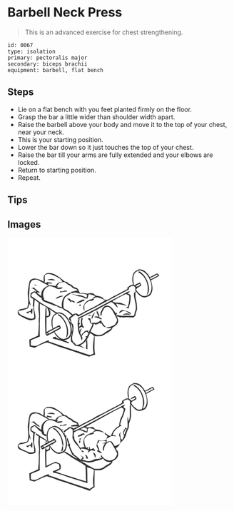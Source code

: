 # Barbell Neck Press
> This is an advanced exercise for chest strengthening.

``` 
id: 0067 
type: isolation 
primary: pectoralis major 
secondary: biceps brachii 
equipment: barbell, flat bench 
``` 

## Steps

 - Lie on a flat bench with you feet planted firmly on the floor.
 - Grasp the bar a little wider than shoulder width apart.
 - Raise the barbell above your body and move it to the top of your chest, near your neck.
 - This is your starting position.
 - Lower the bar down so it just touches the top of your chest.
 - Raise the bar till your arms are fully extended and your elbows are locked.
 - Return to starting position.
 - Repeat.

## Tips


## Images

<svg width="368" height="300" viewBox="0 0 276 225" xmlns="http://www.w3.org/2000/svg"><g fill="#FFF"><path d="M0 0h276v225H0V0m220.48 53.65c-3 1.81-6.79 3.01-8.37 6.42-2.91 5.89-2.68 12.95-.87 19.13-3.82-.13-6.54 2.98-9.61 4.77.02.67.06 2.02.07 2.7-7.83 3.71-15.16 8.41-23.05 12-3.33 1.72-6.28 4.13-9.77 5.55-2.4.88-4.92 0-7.32-.38.33-2.29-2.01-3.01-3.52-3.9-2.77-1.56-6.05-1.46-9.05-2.25-1.85-1.08-3.23-2.83-5.17-3.78-3.23-1.12-6.64-.19-9.85.48-3.79-1.06-7.75-1.27-11.65-.85-1.72-2.11-2.54-4.73-3.78-7.11-2.84-2.95-8.22-2.21-9.89-6.49-2.17-.97-4.58-1.6-6.35-3.27-1.61-1.2-3.05-3.67-5.34-2.28-4.35-3.09-8.05-7.02-12.77-9.61-5.05-4-11.75-6.26-18.16-4.8-1.86 1.06-3.67 2.44-4.77 4.31-.9 3.24-.21 6.69-.61 10.01-4.5-3.4-10-5.25-15.61-5.53-3.44.37-7.75 2.15-8.23 6.05-.92 5.05-1.88 10.11-2.44 15.22-.87 6.33.91 12.63.54 18.97-.07 3.07-1 6.01-1.62 8.99-3.14.54-6.15 1.65-9.33 2-1.81.2-3.63.69-5.02 1.94-2.73 1.69-1.9 6.08-.04 8.12 5.25 3.21 10.69 6.26 16.54 8.27 3.69 1.29 7.54.08 11.11-1.01 2.47-7.09-3.23-13.86-1.42-20.9-.64.59-1.29 1.18-1.93 1.77.58 5.67 2.37 11.26 1.53 17.01-5.21 3.14-10.92-.4-15.83-2.4-4.63-1.61-9.85-3.98-10.78-9.39 5.6-1.2 11.41-1.88 16.5-4.72.92-2.5 1.73-5.05 1.94-7.72.61.95 1.85 2.84 2.47 3.79-.62-3.97-2.03-7.77-2.52-11.76-.49-6.68.72-13.32.78-19.99.02-4.06 1.06-8.74 4.49-11.27 3.26-.89 7.12-1.86 10.25-.02 5.58 3.1 11.19 6.16 16.99 8.85-3.55 1.64-7.24 3.48-9.5 6.81-2.58 3.1-2.67 7.24-2.72 11.06-2.51-1.79-4.92-3.72-7.37-5.59.53-.34 1.06-.67 1.59-1 1.3.55 2.66.74 4.06.58-3.73-2.7-7.84-4.96-10.75-8.64-1.58.61-3.18 1.17-4.8 1.69 3.87-.62 6.15 2.74 8.95 4.72-.51.34-1.03.68-1.54 1.01-1.06-1.63-2.49-.52-3.68-.1-1.5.77-3.45 1.23-4.22 2.89-.52 2-.63 4.13-.37 6.17 1.41 1.23 3.08 2.12 4.68 3.08-.01 4.19-.59 8.34-.95 12.51.6.23 1.81.7 2.42.93.26-4.18.38-8.38 1.07-12.52 2.19 1.83 4.31 3.75 6.61 5.43-.14 3.6-.66 7.19-.53 10.79.59 4.85 1.64 9.74.89 14.64-.64 4.79.39 9.62-.31 14.4.11 5.07-.84 10.09-.85 15.17-4.98 2.38-10.04 4.59-15.02 6.99.03 3.86.35 7.71.6 11.57 2.7.55 5.37 1.21 7.95 2.19 6.87-3.11 13.51-6.88 20.78-9.03 6.48 1.74 12.81 4.04 19 6.63 17.65 5.03 34.79 11.74 52.27 17.3 3.39-1.15 6.72-2.53 10.18-3.5-2.2-10.24-.49-20.68-.97-31.03 3.73.5 7.47.2 11.21-.01 5.14-2.17 9.65-5.5 14.44-8.3 2.38-1.24 3.77-3.65 4.53-6.13 3.67-2.27 8.16-4.57 9.17-9.18 1.11-3.41-.99-6.6-1.86-9.79 2 .61 4.01 1.21 5.99 1.9.53-.15 1.58-.46 2.11-.61.42.2 1.25.61 1.67.81 6.11-.79 12.22-.39 18.35-.13 1.03-1 2.06-2 3.08-3-.12-3.63 1.79-6.75 2.64-10.15.22-6.14-.41-12.37-2.1-18.29-1.14-4.33-.12-8.82-.5-13.22-.83 1.4-1.62 2.81-2.46 4.2-.71 7.9 3.35 15.23 3.04 23.15.78 4.62-2.48 8.46-2.4 13-.42.47-1.26 1.42-1.68 1.9-5.56-.09-11.1-.77-16.66-.3-3.62.38-7.16-.52-10.64-1.41-.4.72-1.2 2.17-1.59 2.89.24-2.07.71-4.1 1.24-6.11-.61-.03-1.83-.08-2.45-.11-1.64-3.34-3.96-6.29-6.53-8.96-2.4-2.25-5.64-4.3-9.06-3.26-5.63.57-6.92 6.94-9.18 11.08l-1.95.28c.49.08 1.45.23 1.94.31-.69 1.84-.79 3.83.21 5.58 1.96-1.13 1.05-3.88 1.83-5.68 1.29-2.88 2.6-5.88 4.71-8.26 2.21-1.53 5.79-2.32 7.97-.35 5.14 3.81 7.39 10.02 10.37 15.43.94 1.97 2.42 3.85 2.39 6.14-.8 2.42-1.82 4.85-3.39 6.88-2.33 2.11-5.41 3.14-8.4 3.9-2.11.54-4.49.36-6.23 1.89 2.9.53 5.86.44 8.79.28-1.74 1.76-3.84 3.11-6.06 4.2-4.84 2.28-8.48 7.08-14.12 7.54-5.66.69-10.51-2.85-15.14-5.51 1.35-4.46 4.46-8.17 5.25-12.83.23-.13.7-.39.94-.52.29.29.89.87 1.18 1.16 2.98.63 5.63-1.24 7.95-2.83.51.8 1 1.61 1.51 2.42.09-.72.26-2.17.35-2.89 1.65 1.84 2.72 4.08 4.12 6.09 1.35 1.21 3.24 1.51 4.89 2.16-2.96-2.71-5.15-6.08-7.54-9.26-.1-.51-.28-1.51-.38-2.01l-2.04-.18c-2.28 1.84-4.83 4.06-7.97 3.73-2.55-.13-5.09.26-7.61.57-.16-2.43-.38-4.86-.78-7.27-.59-.36-1.78-1.09-2.38-1.45-.77.68-1.86 1.12-2.13 2.21l.47-.01c1.65-.46 1.93 1.78 2.83 2.66.09 1.08.18 2.16.26 3.25 1.37.77 2.72 1.55 4.08 2.33-1.01 5.08-4.47 9.06-6.14 13.88-.29-.77-.88-2.31-1.18-3.08-4.07-.33-7.74 1.94-8.83 6.01l-.67-2.09c-.57 1.54-1.08 3.1-1.8 4.57-.49-1.96-1.97-3.79-1.8-5.86.98-2.07 2-4.15 2.48-6.41-1.82 1.15-3.1 2.87-3.48 5.03-.15-1.89-.4-3.78-.67-5.66 1.34-.7 2.67-1.41 4-2.13 1.36.75 2.74 2.19 4.39 1.29-.78-1.05-1.65-2.04-2.51-3.02-.39-3.31-1.7-6.69-.58-10 .18-1.28 1.27-3.27-.93-3.14-2.37 3.59-1.07 8-1.26 12.01-.92 1.18-2.24 1.97-3.38 2.91v-2.81c.62-1.24 1.23-2.49 1.83-3.74l-2.12.3c.36-2.44.73-4.88 1.12-7.31l-2.25 1.19c-.46 2.79-.97 5.62-.95 8.46.69 5.62.45 11.55 3.09 16.73 1.65 3.07 2.78 6.37 3.48 9.78 2.32-1.94 1.25-4.58.27-6.95 2.07-3.07 4.52-6.29 8.13-7.58 1.27.63 2.16 1.79 3.23 2.69-.81 1.73-1.65 3.45-2.33 5.23-.63-.07-1.25-.13-1.88-.16-.23.33-.68.99-.91 1.32.63.29 1.26.57 1.9.84-2.8 2.35-3.76 6.19-6.8 8.31-2.86 2.57-6.54 3.9-10.25 4.66-.85-1.09-1.7-2.17-2.55-3.26-4.93-2.08-5.14-8.08-4.4-12.62 1.26-6.32 3.25-12.83 1.1-19.21-.8-.65-1.6-1.3-2.4-1.96-.34-2.84-1-5.62-1.63-8.4 2.83-1.99 5.57-4.09 8.23-6.29 1.68.98 3.14 2.28 4.43 3.74 8.52-4.55 16.72-9.69 25.54-13.65 20.04-10.63 39.94-21.41 59.98-32.02-.02-.77-.07-2.33-.09-3.1 2.68-1.75 6.37-4.75 9.31-1.71 2.32 1.24 1.54 3.92 1.22 6.01 3.75 5.28 8.34 11.44 15.25 12.22 4.23-.86 9.52-1.74 11.64-6.05 4-7.08 1.58-15.43-.26-22.78 4.68-2.62 9.61-4.78 14.07-7.77-1.31-1.29-2.29-4.62-4.65-3.26-3.88 1.7-7.59 3.77-11.19 6.01-3.97-6.86-10.25-14.34-19.09-13.17M44.6 79.21c1.59 1.23 3.46 2 5.35 2.65-1.51-1.41-2.96-3.43-5.35-2.65m148.51 17.08c-23.08 11.23-45.11 24.48-68.22 35.68-2.62 1.23-5.92 1.94-6.99 5.06 4.06-.83 7.33-3.52 11.08-5.12 5.38-2.83 11.29-4.65 16.3-8.16 7.2-2.81 13.5-7.55 20.48-10.89 2.76-1.61 5.53-3.22 8.34-4.75 5.02 1.76 7.35 6.72 11.16 9.99-.09-2.45-1.46-4.52-2.56-6.62 2.04-.16 4.2-.31 4.05 2.37l-.12-1.95c4.89.62 9.71 1.68 14.49 2.85-4.82-3.06-10.31-5.52-16.12-5.45-2.68.1-5.35-.33-7.82-1.36l.04-1.4c7.2-4.17 14.4-8.37 22.06-11.65 1.81.83 3.64 1.62 5.47 2.42.49 6.46-.17 12.9-2.38 19.01-1.17.57-2.33 1.15-3.49 1.73 2.04.29 4.08.53 6.13.84-.25-.51-.73-1.53-.97-2.04 2.57-5.98 3.22-12.6 3.12-19.05-.26-2.88-3.66-2.95-5.74-3.93 1.92-.6 3.68-1.7 4.43-3.65-4.8.42-8.51 4.08-12.74 6.07M40.03 119.8c.04 1.27-.29 2.35-.99 3.26-2.45 1.29-5.2 1.71-7.88 2.26.95.78 1.9 1.55 2.85 2.33 1.63-.67 2.85-3.72 4.81-2.47.86 1.29 1.62 2.65 2.48 3.95.48-3.11.61-6.26.89-9.4-.72.02-1.44.04-2.16.07m148.24 7.11c2.62-1.16 4.66-3.91 7.82-3.3 4.87-.83 7.38 4.13 11.61 5.34-.25-.64-.74-1.93-.98-2.57-4.13-2.82-9.34-3.17-13.99-4.74-1.54 1.56-5.8 2.48-4.46 5.27m-34.79 5.89c-2.51-.03-5.37-.84-7.53.9 2.5.62 5.15.88 7.47 2.1 1.75.67 3.63 2.46 5.5 1.04-1.38-1.38-3.14-2.26-4.81-3.22.19-.81.39-1.63.58-2.43-1.27-2.74-2.52-5.49-4.01-8.11-2.27 3.37 1.55 6.75 2.8 9.72m-11.37 4.25c.62-1.25 1.1-2.56 1.55-3.87 1.5-2.47 2.54-5.17 3.34-7.94-2.37 3.61-6.9 6.93-4.89 11.81m51.33-6.48c4.5-1.53 9.07-1.36 13.61-.2-3.46-4.11-10.13-3.66-13.61.2m-57.46.43c1.19.66 3.88.83 4.48-.5-1.21-.56-4.04-1.06-4.48.5z"/><path d="M213.31 61.31c1.28-3.32 4.9-4.43 7.69-6.1 9.05.37 15.4 8.02 18.48 15.86 3.07 6.86 4.17 15.19.59 22.07-1.82 3.79-6.49 4.34-10.08 5.39-6.22-.52-10.22-6.19-13.81-10.69 1.58-3.67 5.4-4.95 8.42-7.1.96-2.15-.97-3.83-2.12-5.38-2.29 1.3-4.66 2.5-7.15 3.39l-.52 1.85c-.57-.27-1.69-.81-2.26-1.08-.76-6.02-2.13-12.52.76-18.21m6.81-4.2c.11 2.33 3.1 2.67 4.5 4.14 10.23 8.2 13.73 22.93 9.81 35.24 3.22-2.5 3.5-6.82 3.67-10.55-.58-9.77-4.59-19.62-12.05-26.14-1.74-1.29-3.58-3.11-5.93-2.69zM63.41 62.58c7.14-3.42 14.4 1.01 20.72 4.14 3.66 1.25 6.17 4.24 8.37 7.26-3.14 1.11-7.12 1.15-9.29 4-1.05 1.21-2.04 2.48-3.01 3.76-3.53-1.26-7.27-1.57-11-1.38-.44-1.03-.78-2.09-1-3.17 2.12-.5 4.3.27 6.42.47-.07-.42-.23-1.26-.3-1.68-2.54-.4-5.03-1.12-7.58-1.44-.23.33-.71.99-.94 1.32-1.05.45-2.2.27-3.44-.53 1.6-4.22-1.08-8.67 1.05-12.75m3.43 8.57c4.38.57 8.82.37 13.19 1.07-3.23-4.03-9.01-2.57-13.19-1.07zM239.95 67.82c3.92-1.68 7.72-3.65 11.38-5.85.68.62 1.35 1.24 2.03 1.87-4.22 2.09-8.39 4.27-12.59 6.41-.2-.61-.62-1.82-.82-2.43z"/><path d="M86.7 76.67c3.77-1.8 8.86-3.04 12.27.12 2.29 2.24 5 3.94 8.02 5.03 2.35 4.2 7.5 4.02 11.11 6.51-3.65 1.94-7.91 1.74-11.72 3.24.54.69 1.09 1.38 1.65 2.06 4.21-2.01 9.08-1.43 13.17.55 4.3.67 8.88-.21 12.79 2.32-.33 1.56-.67 3.11-1.02 4.67-4.04-2.12-8.32-4.23-12.96-4.41-4.54-.09-8.89-1.85-13.47-1.55 2.99.67 6.14.76 8.94 2.14 4.42 2.24 9.79 1.53 13.99 4.33 1.46 1 3.27 1 4.97.94.91-2.42 1.37-4.96 2.08-7.43 4.01.16 7.73 1.69 11.35 3.3-2.05 1.29-4.04 2.74-5.29 4.87-6.29 1.06-12.88 5.03-14.52 11.57-1.25 2.87-.06 5.92 1.38 8.45-.16-3.35-.23-6.71-.22-10.07 2.64-3.01 5.37-6.1 9.44-7.07 2.67.46 5.09-.45 6.88-2.44-.34-.42-1-1.25-1.34-1.67 2.17-.74 4.34-1.94 6.71-1.62 3.56.1 6.6 2.13 9.94 3.11l-.12.89c.9.22 2.69.65 3.58.87-3.01 2.52-6.68 4.04-9.93 6.22-7.03 4.51-14.82 7.62-22.11 11.65-4.05 2.29-8.15 4.49-12.27 6.65-1.06-.69-2.12-1.38-3.17-2.08-2.47-.36-4.85.17-6.85 1.68-2.45-1.7-4.59-3.78-6.87-5.69-2.63-2.17-6.22-2.85-8.73-5.11-.54-6.24-.9-13.15 2.91-18.54 2.92-1.93 5.53-4.31 8.72-5.8l.28-2.1c-4.44 1.78-8.47 4.7-11.73 8.17-2.79 5.02-3.9 10.91-2.99 16.6-8.4-1.78-15.11-7.81-23.48-9.62-2.15-.71-4.14-1.81-6.24-2.65-.88-4.1-3.07-8.29-1.48-12.5.96-4.54 4.2-8.56 8.56-10.21 4.84-1.1 9.41 1.43 13.56 3.59 3.48 1.85 7.47.66 10.68-1.16-3.26-1.6-6.81.58-10.21-.46.6-.4 1.82-1.19 2.42-1.59-.67-.06-2.02-.19-2.69-.26 1.3-1.86 2.64-3.69 4.01-5.5m2.55 12.91c-.43.99-.92 1.95-1.35 2.94 3.96-1.85 8.51-.77 12.56-2.42-3.6-3.19-7.85 2.68-11.21-.52m-8.39 12.79c1.39.11 2.88.31 4.1-.54 3-1.6 6.29-2.52 9.42-3.8-4.87-.9-9.91 1.09-13.52 4.34m19.4-.17c1.79 2.52 4.63 4.08 6.17 6.83.36-.5 1.08-1.5 1.45-2 1.24.7 2.48 1.41 3.72 2.13.57-.01 1.7-.02 2.27-.02-1.45-1.64-2.98-3.64-5.42-3.45-1.97.38-2.63-1.56-3.58-2.84-1.53-.24-3.07-.46-4.61-.65m18.85 5.61c-1.34.45-2.3 1.49-3.14 2.57 3.15-.13 6.06-1.44 9.02-2.4.35-.33 1.05-1 1.39-1.34 1.57-.19 4.19-.23 2.69-2.5-3.74-.13-6.64 2.41-9.96 3.67m2.57 4.87c-2.71 1.18-.41 2.47 1.41 2.07.43-1.37.43-2.77-1.41-2.07zM215.32 82.1c2.18-2.22 4.95-3.76 7.98-4.48-.46 3.34-4.86 5.71-7.98 4.48z"/><path d="M40.65 98.92c-1.88-3.52 1.79-5.51 4.37-6.93 1.52.07 2.46 1.56 3.51 2.49 2.55 2.97 5.5 5.65 9.07 7.35-.01.55-.04 1.66-.05 2.21 1.18 1.31 2.21 2.91 3.9 3.63 5.56 2.52 11.39 4.31 17.09 6.47 2.57.76 5.3 1.23 7.4 3.02 2.06 1.73 5.31.57 7.06 2.84 2.75 2.78 6.81 3.6 9.66 6.26 1.89 1.68 3.8 3.34 5.8 4.9-1.46.99-3.33 1.53-4.49 2.88-.15.91-.46 2.72-.61 3.63 1.54 1.45 2.99 3.01 2.71 5.36-2.91-3.03-3.84-7.3-6.76-10.31-3.77-4.64-9.88-8.47-16.03-6.44-2.26-1.25-4.54-2.47-6.66-3.96-8.6-6.19-18.38-10.57-26.73-17.14-2.87-2.4-6.26-4.04-9.24-6.26z"/><path d="M54.52 111.07c3.31 1.93 6.76 3.6 10.18 5.33-1.38 4.74-.9 9.73-1.29 14.6-.57 10-.08 20.01.43 30-.11 1.95 1.66 3.08 2.78 4.39 3.75-2.41 7.86-4.15 11.79-6.24 2.04 5.11 6.49 8.61 10.28 12.39-1.82-.8-3.63-1.63-5.37-2.59-.45.04-1.34.11-1.79.14.08-.49.23-1.46.3-1.95-1.74-.92-3.65.23-5.46.35.04.83.07 1.67.1 2.5 8.62 1.46 16.85 4.51 25.06 7.38.97.5 1.9-.3 2.82-.49-2.99-1.7-6.24-2.86-9.55-3.75 2.67-.97 5.42-1.81 7.95-3.13 3.33-2.13 4.14-6.39 4.82-9.99.02 1.85.11 3.71.47 5.53l-1.15-2.02c-.52 3.54.02 7.1-.23 10.64 1.33 1.79 2.96 3.31 4.74 4.65 1.05 1.19 2.04 2.46 3.29 3.48 2.4.52 4.93.13 7.31.86 2.72.87 5.33 2.09 8.12 2.76-2.66-1.58-5.42-2.97-8.16-4.39 3.41-1.93 6.75-4.12 9.37-7.07 3.25-4.12 5.58-8.89 7.41-13.8 2.67 1.2 5.15 2.78 7.01 5.07-1.52 9.69-2.74 19.63-.91 29.37-1.96.87-3.87 1.88-5.92 2.5-8.71-1.84-16.76-5.93-25.41-8.01-14.59-5.21-29.47-9.58-44.04-14.86l-.12-2.18c-6.64 2.18-12.76 5.59-18.98 8.71-3.41 2.09-7.38.28-11.05.28-.08-2.97-.11-5.94-.06-8.91 4.95-2.43 10.22-4.09 15.22-6.39-.64-12.38-.04-24.81.23-37.2-.23-5.99-.52-11.98-.19-17.96m78.19 67.86c-.55 2.77-.51 5.6-.27 8.4.51.14 1.54.4 2.05.54.15-5.46-.09-10.91-.56-16.34-1.94 2.16-2.12 4.76-1.22 7.4z"/><path d="M65.37 116.84c2.4 1.58 2.61 4.52 3.68 6.93 1.04 2.27.71 4.8.48 7.2-1 .27-3.01.79-4.01 1.05.23-5.06.26-10.13-.15-15.18z"/><path d="M69.96 119.96c3.82 2.47 7.53 5.13 11.32 7.66-2.17 1.21-4.38 2.69-5.36 5.08-2.96 6.49-2.17 13.97-.18 20.63-3.35 1.82-6.71 3.61-10.07 5.4-.28-8.01-.12-16.02-.17-24.03 1.94-.83 3.88-1.64 5.82-2.46 1.35-4.18 1.36-8.64-1.36-12.28z"/><path d="M78.98 130.95c2.95-1.82 6.4-4.44 10.02-2.92 6.31 1.64 10.5 7.2 13.51 12.63 3.56 7.05 4.92 15.67 2.29 23.24-1.48 4.54-6.6 5.99-10.78 6.7-7.06-.65-10.78-7.36-15.19-12 3.61-1.92 7.52-3.43 10.7-6.03.89-2.07-1.38-3.76-2.38-5.35-3.57 1.87-7.15 3.75-10.73 5.61-.62-7.25-2.48-15.72 2.56-21.88m5.44-2.33c.21.51.63 1.53.84 2.05 12.4 7.62 17.75 24.23 13.14 37.9 3.24-2.48 3.59-6.82 3.61-10.57-.17-9.62-4.54-18.87-11.23-25.68-1.58-2.01-4-2.97-6.36-3.7zM106.07 144.09c3.61 4.18 3.44 10.09 2.51 15.22-.32-5.16-1.24-10.23-2.51-15.22z"/><path d="M68.03 159.19c6.75-2.31 12.3-7.37 19.17-9.21l.96 1.21c-5.94 3.99-12.72 6.59-18.6 10.71-.51-.91-1.02-1.81-1.53-2.71zM66.19 162.67c-.95-1.15-.75-1.85.59-2.11.94 1.16.74 1.86-.59 2.11zM89.2 171.28c.63.46.63.46 0 0z"/></g><g fill="#333"><path d="M220.48 53.65c8.84-1.17 15.12 6.31 19.09 13.17 3.6-2.24 7.31-4.31 11.19-6.01 2.36-1.36 3.34 1.97 4.65 3.26-4.46 2.99-9.39 5.15-14.07 7.77 1.84 7.35 4.26 15.7.26 22.78-2.12 4.31-7.41 5.19-11.64 6.05-6.91-.78-11.5-6.94-15.25-12.22.32-2.09 1.1-4.77-1.22-6.01-2.94-3.04-6.63-.04-9.31 1.71.02.77.07 2.33.09 3.1-20.04 10.61-39.94 21.39-59.98 32.02-8.82 3.96-17.02 9.1-25.54 13.65-1.29-1.46-2.75-2.76-4.43-3.74-2.66 2.2-5.4 4.3-8.23 6.29.63 2.78 1.29 5.56 1.63 8.4.8.66 1.6 1.31 2.4 1.96 2.15 6.38.16 12.89-1.1 19.21-.74 4.54-.53 10.54 4.4 12.62.85 1.09 1.7 2.17 2.55 3.26 3.71-.76 7.39-2.09 10.25-4.66 3.04-2.12 4-5.96 6.8-8.31-.64-.27-1.27-.55-1.9-.84.23-.33.68-.99.91-1.32.63.03 1.25.09 1.88.16.68-1.78 1.52-3.5 2.33-5.23-1.07-.9-1.96-2.06-3.23-2.69-3.61 1.29-6.06 4.51-8.13 7.58.98 2.37 2.05 5.01-.27 6.95-.7-3.41-1.83-6.71-3.48-9.78-2.64-5.18-2.4-11.11-3.09-16.73-.02-2.84.49-5.67.95-8.46l2.25-1.19c-.39 2.43-.76 4.87-1.12 7.31l2.12-.3c-.6 1.25-1.21 2.5-1.83 3.74v2.81c1.14-.94 2.46-1.73 3.38-2.91.19-4.01-1.11-8.42 1.26-12.01 2.2-.13 1.11 1.86.93 3.14-1.12 3.31.19 6.69.58 10 .86.98 1.73 1.97 2.51 3.02-1.65.9-3.03-.54-4.39-1.29-1.33.72-2.66 1.43-4 2.13.27 1.88.52 3.77.67 5.66.38-2.16 1.66-3.88 3.48-5.03-.48 2.26-1.5 4.34-2.48 6.41-.17 2.07 1.31 3.9 1.8 5.86.72-1.47 1.23-3.03 1.8-4.57l.67 2.09c1.09-4.07 4.76-6.34 8.83-6.01.3.77.89 2.31 1.18 3.08 1.67-4.82 5.13-8.8 6.14-13.88-1.36-.78-2.71-1.56-4.08-2.33-.08-1.09-.17-2.17-.26-3.25-.9-.88-1.18-3.12-2.83-2.66l-.47.01c.27-1.09 1.36-1.53 2.13-2.21.6.36 1.79 1.09 2.38 1.45.4 2.41.62 4.84.78 7.27 2.52-.31 5.06-.7 7.61-.57 3.14.33 5.69-1.89 7.97-3.73l2.04.18c.1.5.28 1.5.38 2.01 2.39 3.18 4.58 6.55 7.54 9.26-1.65-.65-3.54-.95-4.89-2.16-1.4-2.01-2.47-4.25-4.12-6.09-.09.72-.26 2.17-.35 2.89-.51-.81-1-1.62-1.51-2.42-2.32 1.59-4.97 3.46-7.95 2.83-.29-.29-.89-.87-1.18-1.16-.24.13-.71.39-.94.52-.79 4.66-3.9 8.37-5.25 12.83 4.63 2.66 9.48 6.2 15.14 5.51 5.64-.46 9.28-5.26 14.12-7.54 2.22-1.09 4.32-2.44 6.06-4.2-2.93.16-5.89.25-8.79-.28 1.74-1.53 4.12-1.35 6.23-1.89 2.99-.76 6.07-1.79 8.4-3.9 1.57-2.03 2.59-4.46 3.39-6.88.03-2.29-1.45-4.17-2.39-6.14-2.98-5.41-5.23-11.62-10.37-15.43-2.18-1.97-5.76-1.18-7.97.35-2.11 2.38-3.42 5.38-4.71 8.26-.78 1.8.13 4.55-1.83 5.68-1-1.75-.9-3.74-.21-5.58-.49-.08-1.45-.23-1.94-.31l1.95-.28c2.26-4.14 3.55-10.51 9.18-11.08 3.42-1.04 6.66 1.01 9.06 3.26 2.57 2.67 4.89 5.62 6.53 8.96.62.03 1.84.08 2.45.11-.53 2.01-1 4.04-1.24 6.11.39-.72 1.19-2.17 1.59-2.89 3.48.89 7.02 1.79 10.64 1.41 5.56-.47 11.1.21 16.66.3.42-.48 1.26-1.43 1.68-1.9-.08-4.54 3.18-8.38 2.4-13 .31-7.92-3.75-15.25-3.04-23.15.84-1.39 1.63-2.8 2.46-4.2.38 4.4-.64 8.89.5 13.22 1.69 5.92 2.32 12.15 2.1 18.29-.85 3.4-2.76 6.52-2.64 10.15-1.02 1-2.05 2-3.08 3-6.13-.26-12.24-.66-18.35.13-.42-.2-1.25-.61-1.67-.81-.53.15-1.58.46-2.11.61-1.98-.69-3.99-1.29-5.99-1.9.87 3.19 2.97 6.38 1.86 9.79-1.01 4.61-5.5 6.91-9.17 9.18-.76 2.48-2.15 4.89-4.53 6.13-4.79 2.8-9.3 6.13-14.44 8.3-3.74.21-7.48.51-11.21.01.48 10.35-1.23 20.79.97 31.03-3.46.97-6.79 2.35-10.18 3.5-17.48-5.56-34.62-12.27-52.27-17.3-6.19-2.59-12.52-4.89-19-6.63-7.27 2.15-13.91 5.92-20.78 9.03-2.58-.98-5.25-1.64-7.95-2.19-.25-3.86-.57-7.71-.6-11.57 4.98-2.4 10.04-4.61 15.02-6.99.01-5.08.96-10.1.85-15.17.7-4.78-.33-9.61.31-14.4.75-4.9-.3-9.79-.89-14.64-.13-3.6.39-7.19.53-10.79-2.3-1.68-4.42-3.6-6.61-5.43-.69 4.14-.81 8.34-1.07 12.52-.61-.23-1.82-.7-2.42-.93.36-4.17.94-8.32.95-12.51-1.6-.96-3.27-1.85-4.68-3.08-.26-2.04-.15-4.17.37-6.17.77-1.66 2.72-2.12 4.22-2.89 1.19-.42 2.62-1.53 3.68.1.51-.33 1.03-.67 1.54-1.01-2.8-1.98-5.08-5.34-8.95-4.72 1.62-.52 3.22-1.08 4.8-1.69 2.91 3.68 7.02 5.94 10.75 8.64-1.4.16-2.76-.03-4.06-.58-.53.33-1.06.66-1.59 1 2.45 1.87 4.86 3.8 7.37 5.59.05-3.82.14-7.96 2.72-11.06 2.26-3.33 5.95-5.17 9.5-6.81-5.8-2.69-11.41-5.75-16.99-8.85-3.13-1.84-6.99-.87-10.25.02-3.43 2.53-4.47 7.21-4.49 11.27-.06 6.67-1.27 13.31-.78 19.99.49 3.99 1.9 7.79 2.52 11.76-.62-.95-1.86-2.84-2.47-3.79-.21 2.67-1.02 5.22-1.94 7.72-5.09 2.84-10.9 3.52-16.5 4.72.93 5.41 6.15 7.78 10.78 9.39 4.91 2 10.62 5.54 15.83 2.4.84-5.75-.95-11.34-1.53-17.01.64-.59 1.29-1.18 1.93-1.77-1.81 7.04 3.89 13.81 1.42 20.9-3.57 1.09-7.42 2.3-11.11 1.01-5.85-2.01-11.29-5.06-16.54-8.27-1.86-2.04-2.69-6.43.04-8.12 1.39-1.25 3.21-1.74 5.02-1.94 3.18-.35 6.19-1.46 9.33-2 .62-2.98 1.55-5.92 1.62-8.99.37-6.34-1.41-12.64-.54-18.97.56-5.11 1.52-10.17 2.44-15.22.48-3.9 4.79-5.68 8.23-6.05 5.61.28 11.11 2.13 15.61 5.53.4-3.32-.29-6.77.61-10.01 1.1-1.87 2.91-3.25 4.77-4.31 6.41-1.46 13.11.8 18.16 4.8 4.72 2.59 8.42 6.52 12.77 9.61 2.29-1.39 3.73 1.08 5.34 2.28 1.77 1.67 4.18 2.3 6.35 3.27 1.67 4.28 7.05 3.54 9.89 6.49 1.24 2.38 2.06 5 3.78 7.11 3.9-.42 7.86-.21 11.65.85 3.21-.67 6.62-1.6 9.85-.48 1.94.95 3.32 2.7 5.17 3.78 3 .79 6.28.69 9.05 2.25 1.51.89 3.85 1.61 3.52 3.9 2.4.38 4.92 1.26 7.32.38 3.49-1.42 6.44-3.83 9.77-5.55 7.89-3.59 15.22-8.29 23.05-12-.01-.68-.05-2.03-.07-2.7 3.07-1.79 5.79-4.9 9.61-4.77-1.81-6.18-2.04-13.24.87-19.13 1.58-3.41 5.37-4.61 8.37-6.42m-7.17 7.66c-2.89 5.69-1.52 12.19-.76 18.21.57.27 1.69.81 2.26 1.08l.52-1.85c2.49-.89 4.86-2.09 7.15-3.39 1.15 1.55 3.08 3.23 2.12 5.38-3.02 2.15-6.84 3.43-8.42 7.1 3.59 4.5 7.59 10.17 13.81 10.69 3.59-1.05 8.26-1.6 10.08-5.39 3.58-6.88 2.48-15.21-.59-22.07-3.08-7.84-9.43-15.49-18.48-15.86-2.79 1.67-6.41 2.78-7.69 6.1m-149.9 1.27c-2.13 4.08.55 8.53-1.05 12.75 1.24.8 2.39.98 3.44.53.23-.33.71-.99.94-1.32 2.55.32 5.04 1.04 7.58 1.44.07.42.23 1.26.3 1.68-2.12-.2-4.3-.97-6.42-.47.22 1.08.56 2.14 1 3.17 3.73-.19 7.47.12 11 1.38.97-1.28 1.96-2.55 3.01-3.76 2.17-2.85 6.15-2.89 9.29-4-2.2-3.02-4.71-6.01-8.37-7.26-6.32-3.13-13.58-7.56-20.72-4.14m176.54 5.24c.2.61.62 1.82.82 2.43 4.2-2.14 8.37-4.32 12.59-6.41-.68-.63-1.35-1.25-2.03-1.87-3.66 2.2-7.46 4.17-11.38 5.85M86.7 76.67a179.55 179.55 0 0 0-4.01 5.5c.67.07 2.02.2 2.69.26-.6.4-1.82 1.19-2.42 1.59 3.4 1.04 6.95-1.14 10.21.46-3.21 1.82-7.2 3.01-10.68 1.16-4.15-2.16-8.72-4.69-13.56-3.59-4.36 1.65-7.6 5.67-8.56 10.21-1.59 4.21.6 8.4 1.48 12.5 2.1.84 4.09 1.94 6.24 2.65 8.37 1.81 15.08 7.84 23.48 9.62-.91-5.69.2-11.58 2.99-16.6 3.26-3.47 7.29-6.39 11.73-8.17l-.28 2.1c-3.19 1.49-5.8 3.87-8.72 5.8-3.81 5.39-3.45 12.3-2.91 18.54 2.51 2.26 6.1 2.94 8.73 5.11 2.28 1.91 4.42 3.99 6.87 5.69 2-1.51 4.38-2.04 6.85-1.68 1.05.7 2.11 1.39 3.17 2.08 4.12-2.16 8.22-4.36 12.27-6.65 7.29-4.03 15.08-7.14 22.11-11.65 3.25-2.18 6.92-3.7 9.93-6.22-.89-.22-2.68-.65-3.58-.87l.12-.89c-3.34-.98-6.38-3.01-9.94-3.11-2.37-.32-4.54.88-6.71 1.62.34.42 1 1.25 1.34 1.67-1.79 1.99-4.21 2.9-6.88 2.44-4.07.97-6.8 4.06-9.44 7.07-.01 3.36.06 6.72.22 10.07-1.44-2.53-2.63-5.58-1.38-8.45 1.64-6.54 8.23-10.51 14.52-11.57 1.25-2.13 3.24-3.58 5.29-4.87-3.62-1.61-7.34-3.14-11.35-3.3-.71 2.47-1.17 5.01-2.08 7.43-1.7.06-3.51.06-4.97-.94-4.2-2.8-9.57-2.09-13.99-4.33-2.8-1.38-5.95-1.47-8.94-2.14 4.58-.3 8.93 1.46 13.47 1.55 4.64.18 8.92 2.29 12.96 4.41.35-1.56.69-3.11 1.02-4.67-3.91-2.53-8.49-1.65-12.79-2.32-4.09-1.98-8.96-2.56-13.17-.55-.56-.68-1.11-1.37-1.65-2.06 3.81-1.5 8.07-1.3 11.72-3.24-3.61-2.49-8.76-2.31-11.11-6.51a22.187 22.187 0 0 1-8.02-5.03c-3.41-3.16-8.5-1.92-12.27-.12m128.62 5.43c3.12 1.23 7.52-1.14 7.98-4.48-3.03.72-5.8 2.26-7.98 4.48M40.65 98.92c2.98 2.22 6.37 3.86 9.24 6.26 8.35 6.57 18.13 10.95 26.73 17.14 2.12 1.49 4.4 2.71 6.66 3.96 6.15-2.03 12.26 1.8 16.03 6.44 2.92 3.01 3.85 7.28 6.76 10.31.28-2.35-1.17-3.91-2.71-5.36.15-.91.46-2.72.61-3.63 1.16-1.35 3.03-1.89 4.49-2.88-2-1.56-3.91-3.22-5.8-4.9-2.85-2.66-6.91-3.48-9.66-6.26-1.75-2.27-5-1.11-7.06-2.84-2.1-1.79-4.83-2.26-7.4-3.02-5.7-2.16-11.53-3.95-17.09-6.47-1.69-.72-2.72-2.32-3.9-3.63.01-.55.04-1.66.05-2.21-3.57-1.7-6.52-4.38-9.07-7.35-1.05-.93-1.99-2.42-3.51-2.49-2.58 1.42-6.25 3.41-4.37 6.93m13.87 12.15c-.33 5.98-.04 11.97.19 17.96-.27 12.39-.87 24.82-.23 37.2-5 2.3-10.27 3.96-15.22 6.39-.05 2.97-.02 5.94.06 8.91 3.67 0 7.64 1.81 11.05-.28 6.22-3.12 12.34-6.53 18.98-8.71l.12 2.18c14.57 5.28 29.45 9.65 44.04 14.86 8.65 2.08 16.7 6.17 25.41 8.01 2.05-.62 3.96-1.63 5.92-2.5-1.83-9.74-.61-19.68.91-29.37-1.86-2.29-4.34-3.87-7.01-5.07-1.83 4.91-4.16 9.68-7.41 13.8-2.62 2.95-5.96 5.14-9.37 7.07 2.74 1.42 5.5 2.81 8.16 4.39-2.79-.67-5.4-1.89-8.12-2.76-2.38-.73-4.91-.34-7.31-.86-1.25-1.02-2.24-2.29-3.29-3.48-1.78-1.34-3.41-2.86-4.74-4.65.25-3.54-.29-7.1.23-10.64l1.15 2.02c-.36-1.82-.45-3.68-.47-5.53-.68 3.6-1.49 7.86-4.82 9.99-2.53 1.32-5.28 2.16-7.95 3.13 3.31.89 6.56 2.05 9.55 3.75-.92.19-1.85.99-2.82.49-8.21-2.87-16.44-5.92-25.06-7.38-.03-.83-.06-1.67-.1-2.5 1.81-.12 3.72-1.27 5.46-.35-.07.49-.22 1.46-.3 1.95.45-.03 1.34-.1 1.79-.14 1.74.96 3.55 1.79 5.37 2.59-3.79-3.78-8.24-7.28-10.28-12.39-3.93 2.09-8.04 3.83-11.79 6.24-1.12-1.31-2.89-2.44-2.78-4.39-.51-9.99-1-20-.43-30 .39-4.87-.09-9.86 1.29-14.6-3.42-1.73-6.87-3.4-10.18-5.33m10.85 5.77c.41 5.05.38 10.12.15 15.18 1-.26 3.01-.78 4.01-1.05.23-2.4.56-4.93-.48-7.2-1.07-2.41-1.28-5.35-3.68-6.93m4.59 3.12c2.72 3.64 2.71 8.1 1.36 12.28-1.94.82-3.88 1.63-5.82 2.46.05 8.01-.11 16.02.17 24.03 3.36-1.79 6.72-3.58 10.07-5.4-1.99-6.66-2.78-14.14.18-20.63.98-2.39 3.19-3.87 5.36-5.08-3.79-2.53-7.5-5.19-11.32-7.66m9.02 10.99c-5.04 6.16-3.18 14.63-2.56 21.88 3.58-1.86 7.16-3.74 10.73-5.61 1 1.59 3.27 3.28 2.38 5.35-3.18 2.6-7.09 4.11-10.7 6.03 4.41 4.64 8.13 11.35 15.19 12 4.18-.71 9.3-2.16 10.78-6.7 2.63-7.57 1.27-16.19-2.29-23.24-3.01-5.43-7.2-10.99-13.51-12.63-3.62-1.52-7.07 1.1-10.02 2.92m27.09 13.14c1.27 4.99 2.19 10.06 2.51 15.22.93-5.13 1.1-11.04-2.51-15.22m-38.04 15.1c.51.9 1.02 1.8 1.53 2.71 5.88-4.12 12.66-6.72 18.6-10.71l-.96-1.21c-6.87 1.84-12.42 6.9-19.17 9.21m-1.84 3.48c1.33-.25 1.53-.95.59-2.11-1.34.26-1.54.96-.59 2.11m23.01 8.61c.63.46.63.46 0 0z"/><path d="M220.12 57.11c2.35-.42 4.19 1.4 5.93 2.69 7.46 6.52 11.47 16.37 12.05 26.14-.17 3.73-.45 8.05-3.67 10.55 3.92-12.31.42-27.04-9.81-35.24-1.4-1.47-4.39-1.81-4.5-4.14zM66.84 71.15c4.18-1.5 9.96-2.96 13.19 1.07-4.37-.7-8.81-.5-13.19-1.07zM44.6 79.21c2.39-.78 3.84 1.24 5.35 2.65-1.89-.65-3.76-1.42-5.35-2.65zM89.25 89.58c3.36 3.2 7.61-2.67 11.21.52-4.05 1.65-8.6.57-12.56 2.42.43-.99.92-1.95 1.35-2.94zM193.11 96.29c4.23-1.99 7.94-5.65 12.74-6.07-.75 1.95-2.51 3.05-4.43 3.65 2.08.98 5.48 1.05 5.74 3.93.1 6.45-.55 13.07-3.12 19.05.24.51.72 1.53.97 2.04-2.05-.31-4.09-.55-6.13-.84 1.16-.58 2.32-1.16 3.49-1.73 2.21-6.11 2.87-12.55 2.38-19.01-1.83-.8-3.66-1.59-5.47-2.42-7.66 3.28-14.86 7.48-22.06 11.65l-.04 1.4c2.47 1.03 5.14 1.46 7.82 1.36 5.81-.07 11.3 2.39 16.12 5.45-4.78-1.17-9.6-2.23-14.49-2.85l.12 1.95c.15-2.68-2.01-2.53-4.05-2.37 1.1 2.1 2.47 4.17 2.56 6.62-3.81-3.27-6.14-8.23-11.16-9.99-2.81 1.53-5.58 3.14-8.34 4.75-6.98 3.34-13.28 8.08-20.48 10.89-5.01 3.51-10.92 5.33-16.3 8.16-3.75 1.6-7.02 4.29-11.08 5.12 1.07-3.12 4.37-3.83 6.99-5.06 23.11-11.2 45.14-24.45 68.22-35.68zM80.86 102.37c3.61-3.25 8.65-5.24 13.52-4.34-3.13 1.28-6.42 2.2-9.42 3.8-1.22.85-2.71.65-4.1.54zM100.26 102.2c1.54.19 3.08.41 4.61.65.95 1.28 1.61 3.22 3.58 2.84 2.44-.19 3.97 1.81 5.42 3.45-.57 0-1.7.01-2.27.02-1.24-.72-2.48-1.43-3.72-2.13-.37.5-1.09 1.5-1.45 2-1.54-2.75-4.38-4.31-6.17-6.83zM119.11 107.81c3.32-1.26 6.22-3.8 9.96-3.67 1.5 2.27-1.12 2.31-2.69 2.5-.34.34-1.04 1.01-1.39 1.34-2.96.96-5.87 2.27-9.02 2.4.84-1.08 1.8-2.12 3.14-2.57zM121.68 112.68c1.84-.7 1.84.7 1.41 2.07-1.82.4-4.12-.89-1.41-2.07zM40.03 119.8c.72-.03 1.44-.05 2.16-.07-.28 3.14-.41 6.29-.89 9.4-.86-1.3-1.62-2.66-2.48-3.95-1.96-1.25-3.18 1.8-4.81 2.47-.95-.78-1.9-1.55-2.85-2.33 2.68-.55 5.43-.97 7.88-2.26.7-.91 1.03-1.99.99-3.26zM188.27 126.91c-1.34-2.79 2.92-3.71 4.46-5.27 4.65 1.57 9.86 1.92 13.99 4.74.24.64.73 1.93.98 2.57-4.23-1.21-6.74-6.17-11.61-5.34-3.16-.61-5.2 2.14-7.82 3.3z"/><path d="M153.48 132.8c-1.25-2.97-5.07-6.35-2.8-9.72 1.49 2.62 2.74 5.37 4.01 8.11-.19.8-.39 1.62-.58 2.43 1.67.96 3.43 1.84 4.81 3.22-1.87 1.42-3.75-.37-5.5-1.04-2.32-1.22-4.97-1.48-7.47-2.1 2.16-1.74 5.02-.93 7.53-.9zM142.11 137.05c-2.01-4.88 2.52-8.2 4.89-11.81-.8 2.77-1.84 5.47-3.34 7.94-.45 1.31-.93 2.62-1.55 3.87zM193.44 130.57c3.48-3.86 10.15-4.31 13.61-.2-4.54-1.16-9.11-1.33-13.61.2zM84.42 128.62c2.36.73 4.78 1.69 6.36 3.7 6.69 6.81 11.06 16.06 11.23 25.68-.02 3.75-.37 8.09-3.61 10.57 4.61-13.67-.74-30.28-13.14-37.9-.21-.52-.63-1.54-.84-2.05zM135.98 131c.44-1.56 3.27-1.06 4.48-.5-.6 1.33-3.29 1.16-4.48.5zM132.71 178.93c-.9-2.64-.72-5.24 1.22-7.4.47 5.43.71 10.88.56 16.34-.51-.14-1.54-.4-2.05-.54-.24-2.8-.28-5.63.27-8.4z"/></g></svg>
<svg width="368" height="300" viewBox="0 0 276 225" xmlns="http://www.w3.org/2000/svg"><g fill="#FFF"><path d="M0 0h276v225H0V0m212.45 19.67c-3.18 1.89-7.22 3.27-8.63 7.04-2.49 5.97-2.54 13.07-.21 19.09-4.2-1.93-7.56 2.06-10.97 3.86 0 1.13-.01 2.26-.01 3.39-7.72 4.16-15.34 8.52-23.24 12.33-6.9 4.9-15.27 7.04-22.26 11.78-8.47 5.49-17.99 9.05-26.62 14.28-.57-1.7-1.04-3.46-1.92-5.04-3-2.66-7.75-2.43-10-6.09-3.29-1.86-6.86-3.37-9.41-6.34-1.9-.11-4.01-.15-5.3-1.78-3.5-3.64-7.89-6.16-12.03-8.96-4.51-3.13-10.39-4.35-15.76-3.27-1.84 1.06-3.65 2.41-4.78 4.24-.88 3.12-.37 6.42-.52 9.62l-1.99-.16c-2.64-3.25-6.98-3.64-10.77-4.58-3.83-.93-8.7.51-10.72 4.04-1.43 5.5-2.16 11.18-2.92 16.8-.95 6.42 1.1 12.79.56 19.21-.15 3.04-1.03 5.96-1.66 8.92-3.17.48-6.19 1.64-9.38 1.98-2.49.16-4.94 1.36-6.4 3.41-.43 2-.27 4.36.89 6.1 3.21 3.03 7.66 4.04 11.66 5.58 2.74 1.02 4.84 3.61 7.9 3.7 2.96.3 5.79-.73 8.58-1.54 1.85-5.85-1.23-11.54-1.9-17.29.11-5.12.55-10.24 1.07-15.33.65-.52 1.3-1.03 1.94-1.55-2.55-1.21-4.93-2.74-7.36-4.16.32-1.46-.66-3.59 1-4.46 1.56-.85 3.38-3.6 5.23-1.9 3.57 3.23 6.53 7.29 11.11 9.23l-.08 2.17c1.8 2.77 4.61 4.56 7.9 4.97.55-2.93-1.59-3.69-3.91-3.99.02-.51.07-1.53.09-2.04-4.17-7.34-.72-17.94 7.31-20.91 4.85-1.1 9.41 1.47 13.57 3.61 3.44 1.86 7.35.59 10.61-1.01-3.18-1.99-6.94.69-10.36-.61.68-.34 2.02-1.02 2.69-1.36-.69-.12-2.07-.38-2.75-.5 1.3-1.86 2.63-3.7 3.95-5.55 4.06-1.52 9.59-2.99 12.93.68 2.1 2.1 4.7 3.5 7.45 4.55 2.3 4.61 8.39 3.36 11.15 7.41l-2.05-.15c-.02.21-.06.62-.07.83-3.09-.2-6.11.48-9.03 1.39l.11 1.41c3.94-.34 7.9-.2 11.84-.43-2.48 1.19-4.9 2.5-7.38 3.72-2.31-1.43-4.86-2.41-7.61-2.51-3.04 2.62-6.46 4.73-9.77 6.98.42.77.88 1.53 1.38 2.27 2.91-2.9 6.35-5.16 9.7-7.5 1.48.83 3.05 1.59 4.26 2.83.32 4.31.06 8.6-.39 12.89 1.27 5.72 5.1 10.61 9.26 14.59 2.08 2.34 3.3 5.3 5.38 7.65-.2-1.08-.41-2.15-.62-3.22 4.72-.26 9.42.82 13.56 3.1-.81 1.02-1.86 2.1-1.04 3.48 1.6-1.16 2.99-2.57 4.56-3.75 2.49-.3 4.93.54 7.35 1.02-.69-1.88-1.73-3.58-3.26-4.89l-2.36 1.36-3.4.48c.35-1.75-.05-3.38-1.5-4.48-.09 1.6-.14 3.2-.15 4.8l-1.98-1.25c-.02-2.43-.59-4.78-1.81-6.88.48 1.31.99 2.61 1.51 3.91-.7.63-1.41 1.24-2.14 1.85-2.94-4.61-3.74-10.09-3.3-15.46 2.08-1.93 3.6-4.62 6.26-5.84 3.27-1.71 7.6-.39 10.04-3.69-.35-.41-1.04-1.22-1.38-1.63 6.21-3.3 13.28-.73 19.42 1.41l.36 2.38c1.17.62 2.33 1.24 3.5 1.87.12.47.36 1.41.47 1.88-.88 2-1.7 4.03-2.48 6.07-4.24.62-8.67 1.78-12.65-.51-1.68 3.09-2.37 6.54-3.13 9.94 1.09 2.61 2.3 5.18 3.87 7.53-.94-.06-3.67.04-2.73 1.54 2.33 1.49 4.82 3.05 7.64 3.33.47-2.5-3.44-2.35-3.87-4.36-.17-4.01-2.74-7.27-3.82-11.02.95-1.84 4.42-3.01 2.58-5.49 4.41 1.52 10.07-1.97 13.31 2.39-2.53.75-5.09 1.36-7.64 2.05 1.69.06 3.39.11 5.08.13-1.12 1.81-2.38 3.57-3.16 5.56-.51 2.33-.27 4.75-.16 7.12 2.62-1.38 1.34-4.89 2.5-7.17 1.88-3.85 4.81-8.76 9.74-8.45 3.88 4.3 6.27 9.59 8.98 14.63.92 2 2.41 3.9 2.39 6.19-.42 1.48-1.1 2.88-1.77 4.26-1.86 4.44-7.16 6.22-11.61 6.51-5.83-1.1-11.36-4.82-13.65-10.47 0 1.69-.01 3.39-.06 5.09.55-.11 1.63-.33 2.18-.43l-2.36 2.64c-.79-.92-1.57-1.85-2.36-2.77l.96 2.97c-3.53-.38-6.99.36-10.39 1.2-2.82 2.32-6.7 2.45-10.18 2.83-3.6-.37-6.78-2.73-10.55-2.11 1.24-.87 2.47-1.77 3.66-2.7l-.64-2.24c-1.88-.98-3.73-1.99-5.65-2.89 1.48 1.17 2.99 2.3 4.5 3.43-1.01 1.43-2.03 2.86-3.05 4.29-3.25-2.05-5.79-4.99-8.95-7.13-1.4-1.15-3.85-2.03-3.06-4.3-.29.13-.86.38-1.15.5-1.78-3.89-3.71-7.71-5.24-11.7l.36-2.08c-1.31-3.88-2.86-7.66-4.26-11.5-.28-.18-.84-.54-1.12-.71-1.07 3.68 1.85 7.08 2.73 10.58-.4.17-1.21.52-1.61.69-.26 1.53 1.46 2.22 2.26 3.24.98 4.93 3.83 9.13 5.58 13.78 2.87 2.28 6.38 3.89 8.6 6.91-7.39-3.03-13.26-8.75-20.53-11.97l-2.03.92c3.6 2.42 7.44 4.5 10.83 7.24 8.23 5.49 17.43 9.58 25.25 15.66.93 8.57.45 17.37 1.3 26.01-5.06-.89-9.79-2.94-14.74-4.24-12.24-4.06-24.67-7.55-36.7-12.21 2.81-1.32 5.94-2.21 8.33-4.28.52-1.85.33-3.81.46-5.72-.59-1.14-1.17-2.28-1.73-3.43-2.28-.99-4.48-2.24-6.91-2.83-5.34 1.61-10.26 4.4-15.43 6.51-.08-7.9-.48-15.79-.11-23.68 1.98-1.01 3.99-1.98 6-2.93-.03-1.71-.09-3.42-.18-5.13 3.34 5.71 8.62 11.5 15.66 11.86 3.99-1 8.79-2.13 10.69-6.22 2.43-4.93 3.19-10.71 1.84-16.06-.33-2.63-2.06-5.52-.13-7.92-1.77-.94-4.06-1.63-2.79-4.12-3.1-.14-3.51-4.2-5.46-5.99.72.01 2.16.05 2.88.06-.65-1.39-2.27-.68-3.44-.8-2.54-2.38-5.32-4.72-8.75-5.66-4.6-1.45-9.13 1.5-12.45 4.38-4.4 6.06-4.02 14.34-2.04 21.24-1.08-1.2-2.03-2.6-3.48-3.39-5.16-3.11-10.43-6.1-15.02-10.03-.4.58-.79 1.17-1.19 1.76 1.65 1.12 3.25 2.3 4.9 3.42-.21 3.43-.53 6.86-.6 10.3.45 5.06 1.78 10.12.93 15.22-.7 4.81.44 9.67-.33 14.46.43 5.03-1.09 9.97-.72 15.01-4.96 2.56-10.12 4.69-15.15 7.12.02 3.87.42 7.73.66 11.6 2.69.49 5.34 1.16 7.89 2.14 6.86-3.12 13.5-6.84 20.75-9.04 6.51 1.77 12.89 4.04 19.1 6.68 17.96 5.24 35.53 11.73 53.23 17.8 2.28-2.57 5.14-4.54 8.29-5.89-.64-9.65.15-19.3-.18-28.97 4.05.23 8.29 1.15 12.2-.42 3.17-1.07 5.68-3.34 8.51-5.03 2.72-1.77 5.81-3.12 7.92-5.67.32-.4.95-1.2 1.26-1.59 0-.46-.02-1.38-.02-1.84 3.62-2.05 7.86-4.16 9.28-8.4 1.21-3.03.35-6.25-.18-9.31-.49-.31-1.46-.93-1.95-1.24-.28-1.12-.55-2.24-.81-3.36 1.36-1.15 2.76-2.26 4.2-3.33 1.91-3.84 4.52-7.32 7.77-10.13 5.27-5.38 5.18-13.49 8.81-19.75 1.3-2.91.59-6.23 1.36-9.27.62-2.15 1.54-4.2 2.18-6.35 1.8-7.33.14-14.87.77-22.3-.39-.74-1.19-2.21-1.58-2.95-1.33 9.51 1.06 19.39-1.96 28.67-1.3-2.41-1.53-5.16-1.79-7.83-1.8 6.9 1.09 14.02-1.3 20.81-.72-.78-1.42-1.58-2.11-2.38-2.66 3.58-6.11 7.94-3.41 12.57l-1.03-.35c.42.32 1.27.98 1.7 1.3-.43 2.73-2.2 4.93-3.37 7.36-1.83-1.55-3.6-3.38-2.64-6-.26-.73-.78-2.2-1.04-2.94.48-1.48.95-2.96 1.41-4.45-1.43 1.77-3.58 3.71-2.56 6.24 1.37 4.27 2.82 8.68 1.39 13.15-2.5 2.32-5.87 3.02-8.87 4.43-1.75-2.56-3.37-5.23-5.38-7.6-2.82-1.13-5.86-.08-8.56.86.1-.63.31-1.88.41-2.51-.21-.6-.62-1.8-.82-2.4 2.42-2.09 5.47-3.24 8.08-5.06 2.92.06 5.84.28 8.75.05-1.72-1.5-4.06-1.31-6.17-1.6 1.51-7.78 8.54-12.61 14.95-16.32-.62-.37-1.85-1.12-2.47-1.49 1.13-3.56 1.66-7.33 3.5-10.63 2.62-5.05 3.95-10.61 5.6-16.02-1.07-.87-2.14-1.71-3.23-2.54.08-.35.25-1.07.34-1.43.79-.86 1.6-1.71 2.31-2.64-4.55.41-8.12 3.77-12.09 5.73-23.73 11.7-46.49 25.28-70.34 36.74-1.44.5-2.83 1.63-4.43 1.24.06-.3.18-.9.25-1.2 15.53-9.31 32.1-16.7 47.77-25.77 12.3-6.6 24.83-12.81 36.94-19.76-.31-1-.61-2-.91-2.99 2.63-1.55 5.91-4.7 8.95-2.16 2.68 1.25 2.11 4.14 1.85 6.57 5.09 4.27 8.76 11.55 16.15 12.01 4.19-.89 9.51-1.71 11.59-6.04 3.97-7.08 1.56-15.42-.29-22.76 4.68-2.61 9.61-4.78 14.07-7.77-1.03-1.33-2.08-2.65-3.16-3.95-4.32 2.05-8.63 4.13-12.64 6.73-2.98-4.66-6.23-9.58-11.41-12.02-2.36-1.28-5.13-1.05-7.72-1.15M89.27 89.58c-.46.97-.91 1.94-1.36 2.91 3.97-1.84 8.53-.74 12.57-2.44-1.44-.62-3.02-1.34-4.59-.64-2.26.47-4.67 2.57-6.62.17m35.67 43c-.06.96-.1 1.95-.13 2.92 1.33.01 2.66 0 3.99-.05-.81-1.49-2.52-2.02-3.86-2.87m18.72 3.96c1.74 2.81 2.96 5.88 3.81 9.08 1.96-3.26.56-8.96-3.81-9.08m-13.31 4.1c.62.87 1.86 2.63 2.48 3.5-.67.42-1.15.95-1.46 1.58 1.27.57 2.66.79 3.99 1.2-.41-2.79-1.24-6.78-5.01-6.28z"/><path d="M205.31 27.27c1.29-3.29 4.89-4.4 7.67-6.07 10.04.41 16.51 9.55 19.45 18.24 2.86 7.49 3.08 17.35-3.22 23.19-.51-.49-1.01-.98-1.5-1.48 3.74-5.69 2.34-12.91.6-19.04-2.36-7.43-6.81-14.72-13.74-18.64-.71-1.32-3.66.2-2.12.96 13.56 7.32 19 25.32 13.35 39.37-2.7.6-5.76 1.27-8.17-.54-3.82-2.55-7.6-5.85-9.41-10.14 1.05-3.81 5.96-3.82 8.42-6.46.8-2.14-1.03-3.75-2.14-5.32-2.63 1.72-6.39 2.36-7.71 5.52 2.94-.95 5.68-2.42 8.69-3.16-.66 3.2-4.29 3.95-6.46 5.87-1.51-1.29-3.04-2.56-4.57-3.83-.51-6.13-2.14-12.69.86-18.47zM232 33.77c3.91-1.67 7.69-3.63 11.34-5.82.68.64 1.37 1.28 2.05 1.93-4.31 2.09-8.6 4.23-12.75 6.61l-.64-2.72zM165.36 74.37c8.81-4.33 17.01-9.81 26.09-13.6 1.43.81 2.91 1.55 4.23 2.54-.52 6.12-3.35 11.75-5.92 17.24-1.32 3.54-1.45 7.38-2.01 11.09-6.63 3.35-11.55 9.71-13.7 16.77-4.52.48-7.14-3.76-10.96-5.3-4.21-2.94-8.83-5.32-14.11-5.16-1.13-.86-2.24-1.74-3.4-2.55a9.123 9.123 0 0 0-1.81-1.86c-4.11-.08-8.24.98-12.31.42 1.22-1.4 2.84-2.36 4.43-3.28 9.77-5.54 19.77-10.65 29.47-16.31zM63.42 62.55c7.15-3.41 14.4 1.02 20.72 4.14 3.82 1.3 6.27 4.58 8.78 7.53-2.85.52-5.86.91-8.39 2.41-1.63 1.53-2.94 3.37-4.32 5.12-3.37-1.21-6.94-1.49-10.49-1.45-1.33-3.02-4.67-3.83-7.38-5.14 1.57-4.17-1.07-8.59 1.08-12.61m3.44 8.57c4.36.58 8.79.38 13.14 1.08-3.24-4-8.95-2.51-13.14-1.08m-.37 3.21a467 467 0 0 0-.44 1.78c2.86.59 5.72 1.15 8.6 1.6-.1-.43-.29-1.29-.39-1.72-2.62-.4-5.21-.97-7.77-1.66zM41.73 71.74c3.28-.9 7.18-1.89 10.33-.03 5.57 3.18 11.3 6.07 17.01 9-4.08 1.57-8.12 3.94-10.32 7.87-1.99 2.92-1.8 6.56-1.88 9.92-3.92-2.68-7.28-6.1-11.46-8.4-2.09 1.31-5.01 1.69-6.36 3.92-.47 1.98-.75 4.13-.27 6.12 1.44 1.28 3.15 2.2 4.57 3.51.27 3.79-.94 7.51-.59 11.3.62 6.85 2.7 13.56 2.08 20.5-6.76 2.97-13.16-1.83-19.34-4.03-3.7-1.34-6.8-4.15-7.28-8.24 5.59-.85 11.27-1.73 16.32-4.45 1.01-2.56 1.89-5.19 1.96-7.97.63 1.03 1.88 3.1 2.5 4.13-.6-4.71-2.65-9.16-2.61-13.95-.08-6.35.75-12.67.94-19.01.13-3.71 1.31-7.88 4.4-10.19M39.27 85.6l3.83.12c3.37 2.97 6.7 6.22 11.16 7.5-.39-2.55-2.98-3.29-4.79-4.61-1.99-1.26-3.51-3.09-5.1-4.8-1.68.65-3.38 1.24-5.1 1.79m.78 33.88c.05 1.39-.28 2.58-1 3.58-2.46 1.29-5.21 1.78-7.89 2.37.96.73 1.93 1.46 2.9 2.19 1.6-.69 2.8-3.73 4.74-2.43.87 1.27 1.64 2.61 2.55 3.86.4-2.97.63-5.97.59-8.97-.62-.22-1.26-.42-1.89-.6zM70.51 97.45c1.97-2.03 4.84-2.83 7.26-4.19 4.96.77 9.65 3.19 12.67 7.28 6.65 7.95 9.76 19.39 6.37 29.38-1.46 4.56-6.6 5.97-10.78 6.71-6.91-.71-10.96-7.07-14.87-12.07 1.44-.76 2.88-1.52 4.32-2.27l.97 1.73c-.65-3.33 3.43-3.55 5.18-5.45.58-2.68-1.76-4.87-4.19-5.43-.17-.28-.51-.85-.68-1.14l-.04 2.66c-2.62 1.2-5.11 2.83-8.02 3.24-1.45-6.71-2.32-14.48 1.81-20.45m5.9-2.78c.39 2.68 3.27 3.24 4.98 4.85 4.22 4.47 8 9.64 9.4 15.75 1.3 3.53.34 7.89 3.27 10.7.17-9.79-3.63-19.53-10.38-26.62-1.79-2.39-4.37-4.01-7.27-4.68m15.65 30.32c-.1 3.35-1.08 6.55-1.88 9.77.72-.47 2.17-1.41 2.89-1.88.23-2.74 1.29-5.74-1.01-7.89zM122.63 97.11c2.06-.9 3.99-2.21 6.2-2.74 1.8.54 3.46 1.44 5.16 2.22-.32 1.53-.66 3.07-1.01 4.6-3.23-1.87-6.73-3.2-10.35-4.08z"/><path d="M134.69 97.93c.69-.91 1.39-1.81 2.08-2.71 4.01.05 7.68 1.68 11.22 3.39-2.2 1.11-4.19 2.61-5.42 4.78-4.6.6-8.6 3.07-11.88 6.25-3.78 4.8-4.15 12.2-.89 17.27-2.46.4-4.89.96-7.28 1.66-3.09-3.4-4.81-7.74-7.92-11.11-2.03-2.23-2.71-5.21-2.05-8.12l-1.28.48c.18-2.37.32-4.74.42-7.11 2.68-1.39 5.27-3.01 8.12-4.06 5.29-.34 9.43 4.4 14.69 3.97.17-1.56.16-3.12.19-4.69m-16.12 10.13c-.1.51-.31 1.54-.41 2.05 2.29-.69 4.58-1.41 6.87-2.1.34-.39 1.01-1.16 1.35-1.54.87-.06 2.61-.19 3.49-.25-.28-.49-.83-1.48-1.1-1.97-3.87-.26-6.69 2.76-10.2 3.81m1.59 5.93c1.02.43 2.09.71 3.2.85-.06-.67-.17-2.02-.23-2.69-1.01.58-2.02 1.17-2.97 1.84m.51 2.61c-.14 1.33-.26 2.66-.38 4 .48-.04 1.44-.14 1.91-.18l.39-4.33c-.48.13-1.44.38-1.92.51zM198.34 97.39l2.36-1c-1.29 2.89-2.5 5.81-3.65 8.75-1 1.85-1.77-1.55-.94-1.97.25-2.09 1.26-3.95 2.23-5.78zM54.54 111.03c3.29 1.97 6.74 3.66 10.21 5.32-.41 1.77-.8 3.55-1.17 5.34-2.53 1.43-5.28 2.5-7.66 4.19-.55 2.34 1.16 4 2.67 5.47 3.97-2.37 8.08-4.45 12.3-6.34-.41 1.99-.94 3.95-1.44 5.91-1.26.35-2.52.7-3.77 1.04-.2-.77-.58-2.31-.78-3.08-.33.24-1 .71-1.33.94-.92 10.69 0 21.41.23 32.11 4.16-2.39 8.87-3.83 12.61-6.92 3.24-.81 6.65-.73 9.7.75 1.28 2.23 1.1 4.95 1.35 7.43-3.51 1.88-7.1 3.7-11.03 4.5l.03 2.29c9.53 1.64 18.64 5.04 27.65 8.44 10.14 3.09 20.21 6.38 30.36 9.43-.12-8.94-.08-17.9-.62-26.83 3.89 1.76 8.81 1.77 11.76 5.2-.92 8.94-2.82 18.13-.87 27.1-2.2 1.4-4.34 2.9-6.49 4.38-22.9-7.77-45.96-15.02-68.82-22.96-.01-.55-.04-1.64-.06-2.18-7.98 2.54-15.08 7.11-22.77 10.33-.16-.44-.49-1.34-.66-1.78l-.32 1.98c-2.12-.48-4.22-1.02-6.32-1.58-.07-2.96-.09-5.92-.07-8.88 4.95-2.47 10.25-4.1 15.26-6.42-.78-8.72.1-17.49-.19-26.22.97-9.65-.39-19.31.24-28.96z"/><path d="M60.04 125.16c6.77-2.28 12.31-7.43 19.22-9.18l.87 1.26c-5.96 3.96-12.71 6.61-18.63 10.69-.49-.93-.98-1.85-1.46-2.77zM65.48 120.14c-1.03-.98.13-3.46 1.55-2.34 1.19.93-.24 3.3-1.55 2.34zM58.12 126.57c1.34.2 1.58.9.73 2.09-1.35-.2-1.6-.9-.73-2.09zM143.97 152.21c5.44-2.76 12.07-2.14 17-6.01 2.36 5.62 8.84 6.66 14.24 6.02-2.24 1.94-4.81 3.42-7.44 4.76-3.38 1.79-6.01 4.87-9.75 6.03-3.92 1.34-8.11.71-12.17.69-4.22-2.85-9.09-4.55-13.2-7.56-2.59-1.84-5.33-3.57-8.41-4.42-.52-.4-1.56-1.2-2.08-1.59 1.1.52 2.2 1.06 3.31 1.6 3.68-.77 7.08.95 10.6 1.65 2.67-.02 5.26-.84 7.9-1.17z"/></g><g fill="#333"><path d="M212.45 19.67c2.59.1 5.36-.13 7.72 1.15 5.18 2.44 8.43 7.36 11.41 12.02 4.01-2.6 8.32-4.68 12.64-6.73 1.08 1.3 2.13 2.62 3.16 3.95-4.46 2.99-9.39 5.16-14.07 7.77 1.85 7.34 4.26 15.68.29 22.76-2.08 4.33-7.4 5.15-11.59 6.04-7.39-.46-11.06-7.74-16.15-12.01.26-2.43.83-5.32-1.85-6.57-3.04-2.54-6.32.61-8.95 2.16.3.99.6 1.99.91 2.99-12.11 6.95-24.64 13.16-36.94 19.76-15.67 9.07-32.24 16.46-47.77 25.77-.07.3-.19.9-.25 1.2 1.6.39 2.99-.74 4.43-1.24 23.85-11.46 46.61-25.04 70.34-36.74 3.97-1.96 7.54-5.32 12.09-5.73-.71.93-1.52 1.78-2.31 2.64-.09.36-.26 1.08-.34 1.43 1.09.83 2.16 1.67 3.23 2.54-1.65 5.41-2.98 10.97-5.6 16.02-1.84 3.3-2.37 7.07-3.5 10.63.62.37 1.85 1.12 2.47 1.49-6.41 3.71-13.44 8.54-14.95 16.32 2.11.29 4.45.1 6.17 1.6-2.91.23-5.83.01-8.75-.05-2.61 1.82-5.66 2.97-8.08 5.06.2.6.61 1.8.82 2.4-.1.63-.31 1.88-.41 2.51 2.7-.94 5.74-1.99 8.56-.86 2.01 2.37 3.63 5.04 5.38 7.6 3-1.41 6.37-2.11 8.87-4.43 1.43-4.47-.02-8.88-1.39-13.15-1.02-2.53 1.13-4.47 2.56-6.24-.46 1.49-.93 2.97-1.41 4.45.26.74.78 2.21 1.04 2.94-.96 2.62.81 4.45 2.64 6 1.17-2.43 2.94-4.63 3.37-7.36-.43-.32-1.28-.98-1.7-1.3l1.03.35c-2.7-4.63.75-8.99 3.41-12.57.69.8 1.39 1.6 2.11 2.38 2.39-6.79-.5-13.91 1.3-20.81.26 2.67.49 5.42 1.79 7.83 3.02-9.28.63-19.16 1.96-28.67.39.74 1.19 2.21 1.58 2.95-.63 7.43 1.03 14.97-.77 22.3-.64 2.15-1.56 4.2-2.18 6.35-.77 3.04-.06 6.36-1.36 9.27-3.63 6.26-3.54 14.37-8.81 19.75-3.25 2.81-5.86 6.29-7.77 10.13a85.227 85.227 0 0 0-4.2 3.33c.26 1.12.53 2.24.81 3.36.49.31 1.46.93 1.95 1.24.53 3.06 1.39 6.28.18 9.31-1.42 4.24-5.66 6.35-9.28 8.4 0 .46.02 1.38.02 1.84-.31.39-.94 1.19-1.26 1.59-2.11 2.55-5.2 3.9-7.92 5.67-2.83 1.69-5.34 3.96-8.51 5.03-3.91 1.57-8.15.65-12.2.42.33 9.67-.46 19.32.18 28.97-3.15 1.35-6.01 3.32-8.29 5.89-17.7-6.07-35.27-12.56-53.23-17.8-6.21-2.64-12.59-4.91-19.1-6.68-7.25 2.2-13.89 5.92-20.75 9.04-2.55-.98-5.2-1.65-7.89-2.14-.24-3.87-.64-7.73-.66-11.6 5.03-2.43 10.19-4.56 15.15-7.12-.37-5.04 1.15-9.98.72-15.01.77-4.79-.37-9.65.33-14.46.85-5.1-.48-10.16-.93-15.22.07-3.44.39-6.87.6-10.3-1.65-1.12-3.25-2.3-4.9-3.42.4-.59.79-1.18 1.19-1.76 4.59 3.93 9.86 6.92 15.02 10.03 1.45.79 2.4 2.19 3.48 3.39-1.98-6.9-2.36-15.18 2.04-21.24 3.32-2.88 7.85-5.83 12.45-4.38 3.43.94 6.21 3.28 8.75 5.66 1.17.12 2.79-.59 3.44.8-.72-.01-2.16-.05-2.88-.06 1.95 1.79 2.36 5.85 5.46 5.99-1.27 2.49 1.02 3.18 2.79 4.12-1.93 2.4-.2 5.29.13 7.92 1.35 5.35.59 11.13-1.84 16.06-1.9 4.09-6.7 5.22-10.69 6.22-7.04-.36-12.32-6.15-15.66-11.86.09 1.71.15 3.42.18 5.13-2.01.95-4.02 1.92-6 2.93-.37 7.89.03 15.78.11 23.68 5.17-2.11 10.09-4.9 15.43-6.51 2.43.59 4.63 1.84 6.91 2.83.56 1.15 1.14 2.29 1.73 3.43-.13 1.91.06 3.87-.46 5.72-2.39 2.07-5.52 2.96-8.33 4.28 12.03 4.66 24.46 8.15 36.7 12.21 4.95 1.3 9.68 3.35 14.74 4.24-.85-8.64-.37-17.44-1.3-26.01-7.82-6.08-17.02-10.17-25.25-15.66-3.39-2.74-7.23-4.82-10.83-7.24l2.03-.92c7.27 3.22 13.14 8.94 20.53 11.97-2.22-3.02-5.73-4.63-8.6-6.91-1.75-4.65-4.6-8.85-5.58-13.78-.8-1.02-2.52-1.71-2.26-3.24.4-.17 1.21-.52 1.61-.69-.88-3.5-3.8-6.9-2.73-10.58.28.17.84.53 1.12.71 1.4 3.84 2.95 7.62 4.26 11.5l-.36 2.08c1.53 3.99 3.46 7.81 5.24 11.7.29-.12.86-.37 1.15-.5-.79 2.27 1.66 3.15 3.06 4.3 3.16 2.14 5.7 5.08 8.95 7.13 1.02-1.43 2.04-2.86 3.05-4.29-1.51-1.13-3.02-2.26-4.5-3.43 1.92.9 3.77 1.91 5.65 2.89l.64 2.24c-1.19.93-2.42 1.83-3.66 2.7 3.77-.62 6.95 1.74 10.55 2.11 3.48-.38 7.36-.51 10.18-2.83 3.4-.84 6.86-1.58 10.39-1.2l-.96-2.97c.79.92 1.57 1.85 2.36 2.77l2.36-2.64c-.55.1-1.63.32-2.18.43.05-1.7.06-3.4.06-5.09 2.29 5.65 7.82 9.37 13.65 10.47 4.45-.29 9.75-2.07 11.61-6.51.67-1.38 1.35-2.78 1.77-4.26.02-2.29-1.47-4.19-2.39-6.19-2.71-5.04-5.1-10.33-8.98-14.63-4.93-.31-7.86 4.6-9.74 8.45-1.16 2.28.12 5.79-2.5 7.17-.11-2.37-.35-4.79.16-7.12.78-1.99 2.04-3.75 3.16-5.56-1.69-.02-3.39-.07-5.08-.13 2.55-.69 5.11-1.3 7.64-2.05-3.24-4.36-8.9-.87-13.31-2.39 1.84 2.48-1.63 3.65-2.58 5.49 1.08 3.75 3.65 7.01 3.82 11.02.43 2.01 4.34 1.86 3.87 4.36-2.82-.28-5.31-1.84-7.64-3.33-.94-1.5 1.79-1.6 2.73-1.54-1.57-2.35-2.78-4.92-3.87-7.53.76-3.4 1.45-6.85 3.13-9.94 3.98 2.29 8.41 1.13 12.65.51.78-2.04 1.6-4.07 2.48-6.07-.11-.47-.35-1.41-.47-1.88-1.17-.63-2.33-1.25-3.5-1.87l-.36-2.38c-6.14-2.14-13.21-4.71-19.42-1.41.34.41 1.03 1.22 1.38 1.63-2.44 3.3-6.77 1.98-10.04 3.69-2.66 1.22-4.18 3.91-6.26 5.84-.44 5.37.36 10.85 3.3 15.46.73-.61 1.44-1.22 2.14-1.85-.52-1.3-1.03-2.6-1.51-3.91 1.22 2.1 1.79 4.45 1.81 6.88l1.98 1.25c.01-1.6.06-3.2.15-4.8 1.45 1.1 1.85 2.73 1.5 4.48l3.4-.48 2.36-1.36c1.53 1.31 2.57 3.01 3.26 4.89-2.42-.48-4.86-1.32-7.35-1.02-1.57 1.18-2.96 2.59-4.56 3.75-.82-1.38.23-2.46 1.04-3.48a25.243 25.243 0 0 0-13.56-3.1c.21 1.07.42 2.14.62 3.22-2.08-2.35-3.3-5.31-5.38-7.65-4.16-3.98-7.99-8.87-9.26-14.59.45-4.29.71-8.58.39-12.89-1.21-1.24-2.78-2-4.26-2.83-3.35 2.34-6.79 4.6-9.7 7.5-.5-.74-.96-1.5-1.38-2.27 3.31-2.25 6.73-4.36 9.77-6.98 2.75.1 5.3 1.08 7.61 2.51 2.48-1.22 4.9-2.53 7.38-3.72-3.94.23-7.9.09-11.84.43l-.11-1.41c2.92-.91 5.94-1.59 9.03-1.39.01-.21.05-.62.07-.83l2.05.15c-2.76-4.05-8.85-2.8-11.15-7.41-2.75-1.05-5.35-2.45-7.45-4.55-3.34-3.67-8.87-2.2-12.93-.68-1.32 1.85-2.65 3.69-3.95 5.55.68.12 2.06.38 2.75.5-.67.34-2.01 1.02-2.69 1.36 3.42 1.3 7.18-1.38 10.36.61-3.26 1.6-7.17 2.87-10.61 1.01-4.16-2.14-8.72-4.71-13.57-3.61-8.03 2.97-11.48 13.57-7.31 20.91-.02.51-.07 1.53-.09 2.04 2.32.3 4.46 1.06 3.91 3.99-3.29-.41-6.1-2.2-7.9-4.97l.08-2.17c-4.58-1.94-7.54-6-11.11-9.23-1.85-1.7-3.67 1.05-5.23 1.9-1.66.87-.68 3-1 4.46 2.43 1.42 4.81 2.95 7.36 4.16-.64.52-1.29 1.03-1.94 1.55-.52 5.09-.96 10.21-1.07 15.33.67 5.75 3.75 11.44 1.9 17.29-2.79.81-5.62 1.84-8.58 1.54-3.06-.09-5.16-2.68-7.9-3.7-4-1.54-8.45-2.55-11.66-5.58-1.16-1.74-1.32-4.1-.89-6.1 1.46-2.05 3.91-3.25 6.4-3.41 3.19-.34 6.21-1.5 9.38-1.98.63-2.96 1.51-5.88 1.66-8.92.54-6.42-1.51-12.79-.56-19.21.76-5.62 1.49-11.3 2.92-16.8 2.02-3.53 6.89-4.97 10.72-4.04 3.79.94 8.13 1.33 10.77 4.58l1.99.16c.15-3.2-.36-6.5.52-9.62 1.13-1.83 2.94-3.18 4.78-4.24 5.37-1.08 11.25.14 15.76 3.27 4.14 2.8 8.53 5.32 12.03 8.96 1.29 1.63 3.4 1.67 5.3 1.78 2.55 2.97 6.12 4.48 9.41 6.34 2.25 3.66 7 3.43 10 6.09.88 1.58 1.35 3.34 1.92 5.04 8.63-5.23 18.15-8.79 26.62-14.28 6.99-4.74 15.36-6.88 22.26-11.78 7.9-3.81 15.52-8.17 23.24-12.33 0-1.13.01-2.26.01-3.39 3.41-1.8 6.77-5.79 10.97-3.86-2.33-6.02-2.28-13.12.21-19.09 1.41-3.77 5.45-5.15 8.63-7.04m-7.14 7.6c-3 5.78-1.37 12.34-.86 18.47 1.53 1.27 3.06 2.54 4.57 3.83 2.17-1.92 5.8-2.67 6.46-5.87-3.01.74-5.75 2.21-8.69 3.16 1.32-3.16 5.08-3.8 7.71-5.52 1.11 1.57 2.94 3.18 2.14 5.32-2.46 2.64-7.37 2.65-8.42 6.46 1.81 4.29 5.59 7.59 9.41 10.14 2.41 1.81 5.47 1.14 8.17.54 5.65-14.05.21-32.05-13.35-39.37-1.54-.76 1.41-2.28 2.12-.96 6.93 3.92 11.38 11.21 13.74 18.64 1.74 6.13 3.14 13.35-.6 19.04.49.5.99.99 1.5 1.48 6.3-5.84 6.08-15.7 3.22-23.19-2.94-8.69-9.41-17.83-19.45-18.24-2.78 1.67-6.38 2.78-7.67 6.07m26.69 6.5l.64 2.72c4.15-2.38 8.44-4.52 12.75-6.61-.68-.65-1.37-1.29-2.05-1.93-3.65 2.19-7.43 4.15-11.34 5.82m-66.64 40.6c-9.7 5.66-19.7 10.77-29.47 16.31-1.59.92-3.21 1.88-4.43 3.28 4.07.56 8.2-.5 12.31-.42.69.53 1.29 1.15 1.81 1.86 1.16.81 2.27 1.69 3.4 2.55 5.28-.16 9.9 2.22 14.11 5.16 3.82 1.54 6.44 5.78 10.96 5.3 2.15-7.06 7.07-13.42 13.7-16.77.56-3.71.69-7.55 2.01-11.09 2.57-5.49 5.4-11.12 5.92-17.24-1.32-.99-2.8-1.73-4.23-2.54-9.08 3.79-17.28 9.27-26.09 13.6M63.42 62.55c-2.15 4.02.49 8.44-1.08 12.61 2.71 1.31 6.05 2.12 7.38 5.14 3.55-.04 7.12.24 10.49 1.45 1.38-1.75 2.69-3.59 4.32-5.12 2.53-1.5 5.54-1.89 8.39-2.41-2.51-2.95-4.96-6.23-8.78-7.53-6.32-3.12-13.57-7.55-20.72-4.14m-21.69 9.19c-3.09 2.31-4.27 6.48-4.4 10.19-.19 6.34-1.02 12.66-.94 19.01-.04 4.79 2.01 9.24 2.61 13.95-.62-1.03-1.87-3.1-2.5-4.13-.07 2.78-.95 5.41-1.96 7.97-5.05 2.72-10.73 3.6-16.32 4.45.48 4.09 3.58 6.9 7.28 8.24 6.18 2.2 12.58 7 19.34 4.03.62-6.94-1.46-13.65-2.08-20.5-.35-3.79.86-7.51.59-11.3-1.42-1.31-3.13-2.23-4.57-3.51-.48-1.99-.2-4.14.27-6.12 1.35-2.23 4.27-2.61 6.36-3.92 4.18 2.3 7.54 5.72 11.46 8.4.08-3.36-.11-7 1.88-9.92 2.2-3.93 6.24-6.3 10.32-7.87-5.71-2.93-11.44-5.82-17.01-9-3.15-1.86-7.05-.87-10.33.03m28.78 25.71c-4.13 5.97-3.26 13.74-1.81 20.45 2.91-.41 5.4-2.04 8.02-3.24l.04-2.66c.17.29.51.86.68 1.14 2.43.56 4.77 2.75 4.19 5.43-1.75 1.9-5.83 2.12-5.18 5.45l-.97-1.73c-1.44.75-2.88 1.51-4.32 2.27 3.91 5 7.96 11.36 14.87 12.07 4.18-.74 9.32-2.15 10.78-6.71 3.39-9.99.28-21.43-6.37-29.38-3.02-4.09-7.71-6.51-12.67-7.28-2.42 1.36-5.29 2.16-7.26 4.19m52.12-.34c3.62.88 7.12 2.21 10.35 4.08.35-1.53.69-3.07 1.01-4.6-1.7-.78-3.36-1.68-5.16-2.22-2.21.53-4.14 1.84-6.2 2.74m12.06.82c-.03 1.57-.02 3.13-.19 4.69-5.26.43-9.4-4.31-14.69-3.97-2.85 1.05-5.44 2.67-8.12 4.06-.1 2.37-.24 4.74-.42 7.11l1.28-.48c-.66 2.91.02 5.89 2.05 8.12 3.11 3.37 4.83 7.71 7.92 11.11 2.39-.7 4.82-1.26 7.28-1.66-3.26-5.07-2.89-12.47.89-17.27 3.28-3.18 7.28-5.65 11.88-6.25 1.23-2.17 3.22-3.67 5.42-4.78-3.54-1.71-7.21-3.34-11.22-3.39-.69.9-1.39 1.8-2.08 2.71m63.65-.54c-.97 1.83-1.98 3.69-2.23 5.78-.83.42-.06 3.82.94 1.97 1.15-2.94 2.36-5.86 3.65-8.75l-2.36 1m-143.8 13.64c-.63 9.65.73 19.31-.24 28.96.29 8.73-.59 17.5.19 26.22-5.01 2.32-10.31 3.95-15.26 6.42-.02 2.96 0 5.92.07 8.88 2.1.56 4.2 1.1 6.32 1.58l.32-1.98c.17.44.5 1.34.66 1.78 7.69-3.22 14.79-7.79 22.77-10.33.02.54.05 1.63.06 2.18 22.86 7.94 45.92 15.19 68.82 22.96 2.15-1.48 4.29-2.98 6.49-4.38-1.95-8.97-.05-18.16.87-27.1-2.95-3.43-7.87-3.44-11.76-5.2.54 8.93.5 17.89.62 26.83-10.15-3.05-20.22-6.34-30.36-9.43-9.01-3.4-18.12-6.8-27.65-8.44l-.03-2.29c3.93-.8 7.52-2.62 11.03-4.5-.25-2.48-.07-5.2-1.35-7.43-3.05-1.48-6.46-1.56-9.7-.75-3.74 3.09-8.45 4.53-12.61 6.92-.23-10.7-1.15-21.42-.23-32.11.33-.23 1-.7 1.33-.94.2.77.58 2.31.78 3.08 1.25-.34 2.51-.69 3.77-1.04.5-1.96 1.03-3.92 1.44-5.91-4.22 1.89-8.33 3.97-12.3 6.34-1.51-1.47-3.22-3.13-2.67-5.47 2.38-1.69 5.13-2.76 7.66-4.19.37-1.79.76-3.57 1.17-5.34-3.47-1.66-6.92-3.35-10.21-5.32m5.5 14.13c.48.92.97 1.84 1.46 2.77 5.92-4.08 12.67-6.73 18.63-10.69l-.87-1.26c-6.91 1.75-12.45 6.9-19.22 9.18m5.44-5.02c1.31.96 2.74-1.41 1.55-2.34-1.42-1.12-2.58 1.36-1.55 2.34m-7.36 6.43c-.87 1.19-.62 1.89.73 2.09.85-1.19.61-1.89-.73-2.09m85.85 25.64c-2.64.33-5.23 1.15-7.9 1.17-3.52-.7-6.92-2.42-10.6-1.65-1.11-.54-2.21-1.08-3.31-1.6.52.39 1.56 1.19 2.08 1.59 3.08.85 5.82 2.58 8.41 4.42 4.11 3.01 8.98 4.71 13.2 7.56 4.06.02 8.25.65 12.17-.69 3.74-1.16 6.37-4.24 9.75-6.03 2.63-1.34 5.2-2.82 7.44-4.76-5.4.64-11.88-.4-14.24-6.02-4.93 3.87-11.56 3.25-17 6.01z"/><path d="M66.86 71.12c4.19-1.43 9.9-2.92 13.14 1.08-4.35-.7-8.78-.5-13.14-1.08zM66.49 74.33c2.56.69 5.15 1.26 7.77 1.66.1.43.29 1.29.39 1.72-2.88-.45-5.74-1.01-8.6-1.6a467 467 0 0 1 .44-1.78zM39.27 85.6c1.72-.55 3.42-1.14 5.1-1.79 1.59 1.71 3.11 3.54 5.1 4.8 1.81 1.32 4.4 2.06 4.79 4.61-4.46-1.28-7.79-4.53-11.16-7.5l-3.83-.12zM89.27 89.58c1.95 2.4 4.36.3 6.62-.17 1.57-.7 3.15.02 4.59.64-4.04 1.7-8.6.6-12.57 2.44.45-.97.9-1.94 1.36-2.91zM76.41 94.67c2.9.67 5.48 2.29 7.27 4.68 6.75 7.09 10.55 16.83 10.38 26.62-2.93-2.81-1.97-7.17-3.27-10.7-1.4-6.11-5.18-11.28-9.4-15.75-1.71-1.61-4.59-2.17-4.98-4.85zM118.57 108.06c3.51-1.05 6.33-4.07 10.2-3.81.27.49.82 1.48 1.1 1.97-.88.06-2.62.19-3.49.25-.34.38-1.01 1.15-1.35 1.54-2.29.69-4.58 1.41-6.87 2.1.1-.51.31-1.54.41-2.05zM120.16 113.99c.95-.67 1.96-1.26 2.97-1.84.06.67.17 2.02.23 2.69-1.11-.14-2.18-.42-3.2-.85zM120.67 116.6c.48-.13 1.44-.38 1.92-.51l-.39 4.33c-.47.04-1.43.14-1.91.18.12-1.34.24-2.67.38-4zM40.05 119.48c.63.18 1.27.38 1.89.6.04 3-.19 6-.59 8.97-.91-1.25-1.68-2.59-2.55-3.86-1.94-1.3-3.14 1.74-4.74 2.43-.97-.73-1.94-1.46-2.9-2.19 2.68-.59 5.43-1.08 7.89-2.37.72-1 1.05-2.19 1-3.58zM92.06 124.99c2.3 2.15 1.24 5.15 1.01 7.89-.72.47-2.17 1.41-2.89 1.88.8-3.22 1.78-6.42 1.88-9.77zM124.94 132.58c1.34.85 3.05 1.38 3.86 2.87-1.33.05-2.66.06-3.99.05.03-.97.07-1.96.13-2.92zM143.66 136.54c4.37.12 5.77 5.82 3.81 9.08-.85-3.2-2.07-6.27-3.81-9.08zM130.35 140.64c3.77-.5 4.6 3.49 5.01 6.28-1.33-.41-2.72-.63-3.99-1.2.31-.63.79-1.16 1.46-1.58-.62-.87-1.86-2.63-2.48-3.5z"/></g></svg>